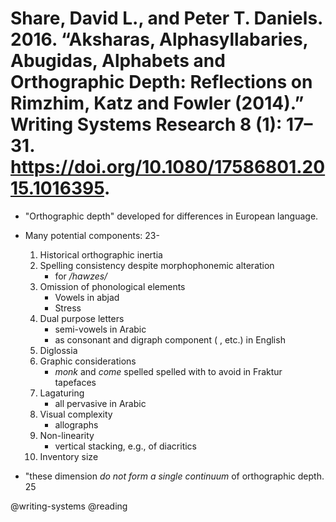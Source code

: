 # Share, David L., and Peter T. Daniels. 2016. “Aksharas, Alphasyllabaries, Abugidas, Alphabets and Orthographic Depth: Reflections on Rimzhim, Katz and Fowler (2014).” Writing Systems Research 8 (1): 17–31. https://doi.org/10.1080/17586801.2015.1016395.

- "Orthographic depth" developed for differences in European language.

- Many potential components: 23-
  
  1. Historical orthographic inertia
  2. Spelling consistency despite morphophonemic alteration
     - <houses> for */hawzes/*
  3. Omission of phonological elements
     - Vowels in abjad
     - Stress
  4. Dual purpose letters
     - semi-vowels in Arabic
     - <h> as consonant and digraph component (<ch> <ph>, etc.) in English
  5. Diglossia
  6. Graphic considerations
     - *monk* and *come* spelled spelled with <o> to avoid <mu> in Fraktur tapefaces
  7. Lagaturing
     - all pervasive in Arabic
  8. Visual complexity
     - allographs
  9. Non-linearity
     - vertical stacking, e.g., of diacritics
  10. Inventory size

- "these dimension *do not form a single continuum* of orthographic depth. 25

@writing-systems
@reading
